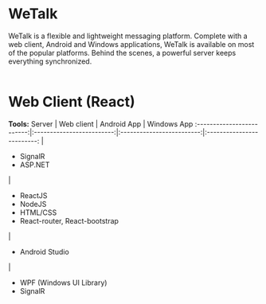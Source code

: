 # WeTalk
WeTalk is a flexible and lightweight messaging platform. Complete with a web client, Android and Windows applications, WeTalk is available on most of the popular platforms. Behind the scenes, a powerful server keeps everything synchronized.
<br><br>
# Web Client (React)



<b>Tools:</b>
Server             | Web client | Android App | Windows App
:-------------------------:|:-------------------------:|:-------------------------:|:-------------------------:
| <ul><li>SignalR</li><li>ASP.NET</li></ul>| <ul><li>ReactJS</li><li>NodeJS</li><li>HTML/CSS</li><li>React-router, React-bootstrap</li></ul> | <ul><li>Android Studio</ul></li> | <ul><li>WPF (Windows UI Library)</li><li>SignalR</li></ul> 


